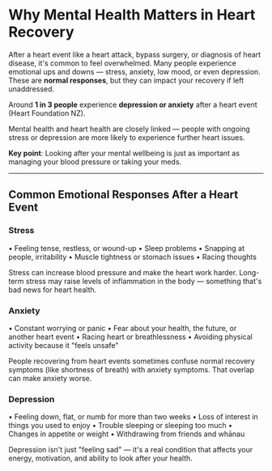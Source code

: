 # Why Mental Health Matters in Heart Recovery

After a heart event like a heart attack, bypass surgery, or diagnosis of heart disease, it's common to feel overwhelmed. Many people experience emotional ups and downs — stress, anxiety, low mood, or even depression. These are **normal responses**, but they can impact your recovery if left unaddressed.

Around **1 in 3 people** experience **depression or anxiety** after a heart event (Heart Foundation NZ).

Mental health and heart health are closely linked — people with ongoing stress or depression are more likely to experience further heart issues.

**Key point**: Looking after your mental wellbeing is just as important as managing your blood pressure or taking your meds.

---

## Common Emotional Responses After a Heart Event

### Stress

• Feeling tense, restless, or wound-up
• Sleep problems
• Snapping at people, irritability
• Muscle tightness or stomach issues
• Racing thoughts

Stress can increase blood pressure and make the heart work harder. Long-term stress may raise levels of inflammation in the body — something that's bad news for heart health.

### Anxiety

• Constant worrying or panic
• Fear about your health, the future, or another heart event
• Racing heart or breathlessness
• Avoiding physical activity because it "feels unsafe"

People recovering from heart events sometimes confuse normal recovery symptoms (like shortness of breath) with anxiety symptoms. That overlap can make anxiety worse.

### Depression

• Feeling down, flat, or numb for more than two weeks
• Loss of interest in things you used to enjoy
• Trouble sleeping or sleeping too much
• Changes in appetite or weight
• Withdrawing from friends and whānau

Depression isn't just "feeling sad" — it's a real condition that affects your energy, motivation, and ability to look after your health.